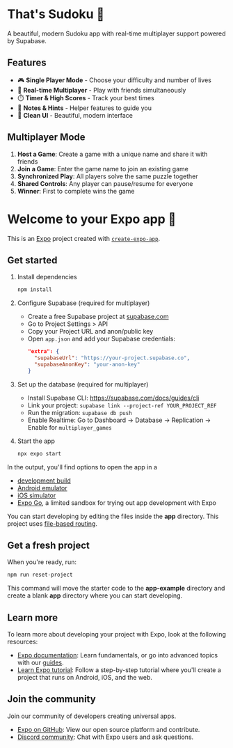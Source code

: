 # That's Sudoku 🎯

A beautiful, modern Sudoku app with real-time multiplayer support powered by Supabase.

## Features

- 🎮 **Single Player Mode** - Choose your difficulty and number of lives
- 👥 **Real-time Multiplayer** - Play with friends simultaneously
- ⏱️ **Timer & High Scores** - Track your best times
- 📝 **Notes & Hints** - Helper features to guide you
- 🎨 **Clean UI** - Beautiful, modern interface

## Multiplayer Mode

1. **Host a Game**: Create a game with a unique name and share it with friends
2. **Join a Game**: Enter the game name to join an existing game
3. **Synchronized Play**: All players solve the same puzzle together
4. **Shared Controls**: Any player can pause/resume for everyone
5. **Winner**: First to complete wins the game

# Welcome to your Expo app 👋

This is an [Expo](https://expo.dev) project created with [`create-expo-app`](https://www.npmjs.com/package/create-expo-app).

## Get started

1. Install dependencies

   ```bash
   npm install
   ```

2. Configure Supabase (required for multiplayer)

   - Create a free Supabase project at [supabase.com](https://supabase.com)
   - Go to Project Settings > API
   - Copy your Project URL and anon/public key
   - Open `app.json` and add your Supabase credentials:
     ```json
     "extra": {
       "supabaseUrl": "https://your-project.supabase.co",
       "supabaseAnonKey": "your-anon-key"
     }
     ```

3. Set up the database (required for multiplayer)

   - Install Supabase CLI: https://supabase.com/docs/guides/cli
   - Link your project: `supabase link --project-ref YOUR_PROJECT_REF`
   - Run the migration: `supabase db push`
   - Enable Realtime: Go to Dashboard → Database → Replication → Enable for `multiplayer_games`

4. Start the app

   ```bash
   npx expo start
   ```

In the output, you'll find options to open the app in a

- [development build](https://docs.expo.dev/develop/development-builds/introduction/)
- [Android emulator](https://docs.expo.dev/workflow/android-studio-emulator/)
- [iOS simulator](https://docs.expo.dev/workflow/ios-simulator/)
- [Expo Go](https://expo.dev/go), a limited sandbox for trying out app development with Expo

You can start developing by editing the files inside the **app** directory. This project uses [file-based routing](https://docs.expo.dev/router/introduction).

## Get a fresh project

When you're ready, run:

```bash
npm run reset-project
```

This command will move the starter code to the **app-example** directory and create a blank **app** directory where you can start developing.

## Learn more

To learn more about developing your project with Expo, look at the following resources:

- [Expo documentation](https://docs.expo.dev/): Learn fundamentals, or go into advanced topics with our [guides](https://docs.expo.dev/guides).
- [Learn Expo tutorial](https://docs.expo.dev/tutorial/introduction/): Follow a step-by-step tutorial where you'll create a project that runs on Android, iOS, and the web.

## Join the community

Join our community of developers creating universal apps.

- [Expo on GitHub](https://github.com/expo/expo): View our open source platform and contribute.
- [Discord community](https://chat.expo.dev): Chat with Expo users and ask questions.
